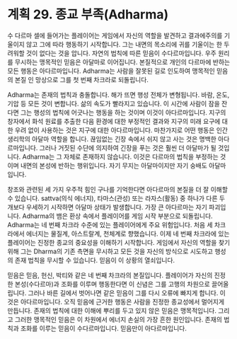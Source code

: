# 계획 29. 종교 부족(Adharma)

수 다르마 셀에 들어가는 플레이어는 게임에서 자신의 역할을 발견하고 결과에주의를 기울이지 않고 그에 따라 행동하기 시작합니다. 그는 내면의 목소리에 귀를 기울이는 한 두려워할 것이 없다는 것을 압니다. 자연의 법칙에 따른 믿음이 수다르마입니다. 우주 원리를 무시하는 맹목적인 믿음은 아달마로 이어집니다. 본질적으로 개인의 다르마에 반하는 모든 행동은 아다르마입니다. Adharma는 사람을 잘못된 길로 인도하여 맹목적인 믿음의 본질 인 망상으로 그를 첫 번째 차크라로 되돌립니다.

Adharma는 존재의 법칙과 충돌합니다. 해가 뜨면 행성 전체가 변형됩니다. 바람, 온도, 기압 등 모든 것이 변합니다. 삶의 속도가 빨라지고 있습니다. 이 시간에 사람이 잠을 잔다면 그는 행성의 법칙에 어긋나는 행동을 하는 것이며 이것이 아다르마입니다. 지구의 창자에서 화석 원료를 추출한 다음 환경에 대한 부정적인 결과와 지구의 미래 요구에 대한 우려 없이 사용하는 것은 지구에 대한 아다르마입니다. 마찬가지로 어떤 행동은 인간 생리학의 아달마 역할을 합니다. 끊임없는 긴장 속에서 쉬지 않고 사는 것은 명백한 아다르마입니다. 그러나 거짓된 수단에 의지하여 긴장을 푸는 것은 훨씬 더 아달마가 될 것입니다. Adharma는 그 자체로 존재하지 않습니다. 이것은 다르마의 법칙을 부정하는 것이며 내면의 본성에 반하는 행위입니다. 자기 무지는 아달마이지만 자기 숭배도 아달마입니다.

창조와 관련된 세 가지 우주적 힘인 구나를 기억한다면 아다르마의 본질을 더 잘 이해할 수 있습니다. sattva(의식 에너지), 타마스(관성) 또는 라자스(활동) 중 하나가 다른 두 개보다 우세하기 시작하면 아달마 상태가 발생합니다. 가장 큰 아다르마는 자기 파괴입니다. Adharma의 뱀은 환상 속에서 플레이어를 게임 시작 부분으로 되돌립니다. Adharma는 네 번째 차크라 수준에 있는 플레이어에게 주요 위험입니다. 처음 세 차크라에서 에너지는 물질계, 아스트랄계, 천체계로 향했습니다. 이제 네 번째 차크라에 있는 플레이어는 진정한 종교의 중요성을 이해하기 시작합니다. 게임에서 자신의 역할을 찾기 위해 그는 Dharma의 기존 측면을 무시하고 모든 것을 자신의 방식으로 시도하고 행성의 존재 법칙을 무시할 수 있습니다. 믿음이 이 상황의 열쇠입니다.

믿음은 믿음, 헌신, 박티와 같은 네 번째 차크라의 본질입니다. 플레이어가 자신의 진정한 본성(수다르마)과 조화를 이루며 행동한다면 이 신념은 그를 고행의 차원으로 끌어올립니다. 그러나 바른 길에서 벗어나면 같은 믿음이 그를 다시 오류에 빠지게 합니다. 이것은 아다르마입니다. 오직 믿음에 근거한 행동은 사람을 진정한 종교성에서 멀어지게 만듭니다. 존재의 법칙에 대한 이해에 뿌리를 두고 있지 않은 믿음은 맹목적입니다. 그리고 그러한 맹목적인 믿음은 이 차원에서 에너지 손실의 가장 흔한 원인입니다. 존재의 법칙과 조화를 이루는 믿음이 수다르마입니다. 믿음만이 아다르마입니다.
